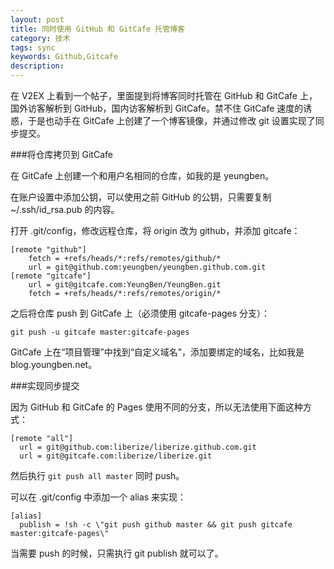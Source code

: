 ```yaml
---
layout: post
title: 同时使用 GitHub 和 GitCafe 托管博客
category: 技术
tags: sync
keywords: Github,Gitcafe
description:
---
```


在 V2EX 上看到一个帖子，里面提到将博客同时托管在 GitHub 和 GitCafe 上，国外访客解析到 GitHub，国内访客解析到 GitCafe。禁不住 GitCafe 速度的诱惑，于是也动手在 GitCafe 上创建了一个博客镜像，并通过修改 git 设置实现了同步提交。


###将仓库拷贝到 GitCafe

在 GitCafe 上创建一个和用户名相同的仓库，如我的是 yeungben。

在账户设置中添加公钥，可以使用之前 GitHub 的公钥，只需要复制 ~/.ssh/id_rsa.pub 的内容。

打开 .git/config，修改远程仓库，将 origin 改为 github，并添加 gitcafe：

    [remote "github"]
        fetch = +refs/heads/*:refs/remotes/github/*
        url = git@github.com:yeungben/yeungben.github.com.git
    [remote "gitcafe"]
        url = git@gitcafe.com:YeungBen/YeungBen.git
        fetch = +refs/heads/*:refs/remotes/origin/*

之后将仓库 push 到 GitCafe 上（必须使用 gitcafe-pages 分支）：

    git push -u gitcafe master:gitcafe-pages

GitCafe 上在“项目管理”中找到“自定义域名”，添加要绑定的域名，比如我是 blog.youngben.net。

###实现同步提交

因为 GitHub 和 GitCafe 的 Pages 使用不同的分支，所以无法使用下面这种方式：

    [remote "all"]
      url = git@github.com:liberize/liberize.github.com.git
      url = git@gitcafe.com:liberize/liberize.git

然后执行 `git push all master` 同时 push。

可以在 .git/config 中添加一个 alias 来实现：

    [alias]
      publish = !sh -c \"git push github master && git push gitcafe master:gitcafe-pages\"

当需要 push 的时候，只需执行 git publish 就可以了。

